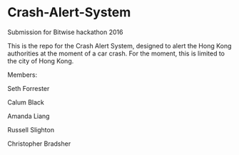 # Crash-Alert-System
Submission for Bitwise hackathon 2016

This is the repo for the Crash Alert System, designed to alert the Hong Kong authorities at the moment of a car crash.
For the moment, this is limited to the city of Hong Kong.

Members:

Seth Forrester

Calum Black

Amanda Liang

Russell Slighton

Christopher Bradsher

